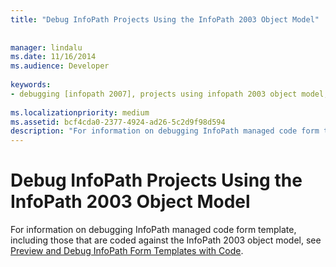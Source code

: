 ```yaml
---
title: "Debug InfoPath Projects Using the InfoPath 2003 Object Model"
 
 
manager: lindalu
ms.date: 11/16/2014
ms.audience: Developer
 
keywords:
- debugging [infopath 2007], projects using infopath 2003 object model,InfoPath 2007, debugging,projects [InfoPath 2007], debugging
 
ms.localizationpriority: medium
ms.assetid: bcf4cda0-2377-4924-ad26-5c2d9f98d594
description: "For information on debugging InfoPath managed code form template, including those that are coded against the InfoPath 2003 object model, see  Preview and Debug InfoPath Form Templates with Code."
---
```


# Debug InfoPath Projects Using the InfoPath 2003 Object Model

For information on debugging InfoPath managed code form template, including those that are coded against the InfoPath 2003 object model, see [Preview and Debug InfoPath Form Templates with Code](how-to-preview-and-debug-infopath-form-templates-with-code.md).
  

